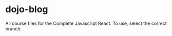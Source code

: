 # dojo-blog

All course files for the Complete Javascript React.
To use, select the correct branch. 
